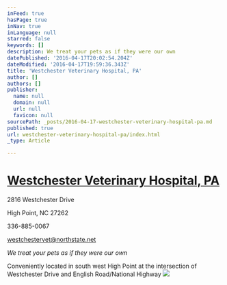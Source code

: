 ```yaml
---
inFeed: true
hasPage: true
inNav: true
inLanguage: null
starred: false
keywords: []
description: We treat your pets as if they were our own
datePublished: '2016-04-17T20:02:54.204Z'
dateModified: '2016-04-17T19:59:36.343Z'
title: 'Westchester Veterinary Hospital, PA'
author: []
authors: []
publisher:
  name: null
  domain: null
  url: null
  favicon: null
sourcePath: _posts/2016-04-17-westchester-veterinary-hospital-pa.md
published: true
url: westchester-veterinary-hospital-pa/index.html
_type: Article

---
```

# [Westchester Veterinary Hospital, PA][0]

2816 Westchester Drive

High Point, NC 27262

336-885-0067

[westchestervet@northstate.net][1]

_We treat your pets as if they were our own_

Conveniently located in south west High Point at the intersection of Westchester Drive and English Road/National Highway
![](https://the-grid-user-content.s3-us-west-2.amazonaws.com/e06fd15c-f246-4c00-b2a1-873b37a95a4e.gif)

[0]: null
[1]: mailto:westchestervet@northstate.net